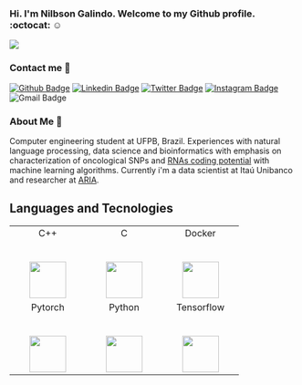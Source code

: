 ### Hi. I'm Nilbson Galindo. Welcome to my Github profile. :octocat: :relaxed:
![](https://media.giphy.com/media/fSpC2w245xoVyCCuVx/giphy.gif)
 
### Contact me :calling:

[![Github Badge](https://img.shields.io/badge/-Github-000?style=flat-square&logo=Github&logoColor=white&link=https://github.com/lucasgdb)](https://github.com/nilbsongalindo)
[![Linkedin Badge](https://img.shields.io/badge/-LinkedIn-blue?style=flat-square&logo=Linkedin&logoColor=white&link=https://www.linkedin.com/in/nilbson-galindo-2a3237138)](https://www.linkedin.com/in/nilbson-galindo-2a3237138)
[![Twitter Badge](https://img.shields.io/badge/-Twitter-1ca0f1?style=flat-square&labelColor=1ca0f1&logo=twitter&logoColor=white&link=https://twitter.com/lgdbittencourt)](https://twitter.com/nilbsonrafael)
[![Instagram Badge](https://img.shields.io/badge/-Instagram-C13584?style=flat-square&labelColor=C13584&logo=instagram&logoColor=white&link=https://www.instagram.com/codepwr/)](https://www.instagram.com/nilbson.py/)
![Gmail Badge](https://img.shields.io/badge/-nilbsonla@gmail.com-c14438?style=flat-square&logo=Gmail&logoColor=white&link=mailto:nilbsonla@gmail.com)

### About Me :speech_balloon:

Computer engineering student at UFPB, Brazil. Experiences with natural language processing, data science and bioinformatics  with emphasis on characterization of oncological SNPs and [RNAs coding potential](https://rnamining.integrativebioinformatics.me/) with machine learning algorithms. Currently i'm a data scientist at Itaú Unibanco and researcher at [ARIA](https://aria.ci.ufpb.br/).

## Languages and Tecnologies

<table>
  <tbody>
    <tr>
      <td width="25%" align="center">
        <span>C++</span><br><br><br>
        <img height="64px" src="https://cdn.svgporn.com/logos/c-plusplus.svg">
      </td>
      <td width="25%" align="center">
        <span>C</span><br><br><br>
        <img height="64px" src="https://cdn.svgporn.com/logos/c.svg">
      </td>
      <td width="25%" align="center">
        <span>Docker</span><br><br><br>
        <img height="64px" src="https://cdn.svgporn.com/logos/docker-icon.svg">
      </td>
   </tr>
   <tr>
      <td width="25%" align="center">
        <span>Pytorch</span><br><br><br>
        <img height="64px" src="https://cdn.svgporn.com/logos/pytorch.svg">
      </td>
      <td width="25%" align="center">
        <span>Python</span><br><br><br>
        <img height="64px" src="https://cdn.svgporn.com/logos/python.svg">
      </td>
      <td width="25%" align="center">
        <span>Tensorflow</span><br><br><br>
        <img height="64px" src="https://cdn.svgporn.com/logos/tensorflow.svg">
   </tr>
  </tbody>
</table>

<!--
**nilbsongalindo/nilbsongalindo** is a ✨ _special_ ✨ repository because its `README.md` (this file) appears on your GitHub profile.

Here are some ideas to get you started:

- 🔭 I’m currently working on ... Conductor tecnologia
- 🌱 I’m currently learning ...   Reinforcement Learning
- 👯 I’m looking to collaborate on ...
- 🤔 I’m looking for help with ...
- 💬 Ask me about ...
- 📫 How to reach me: ...
- 😄 Pronouns: ...
- ⚡ Fun fact: ...
-->

